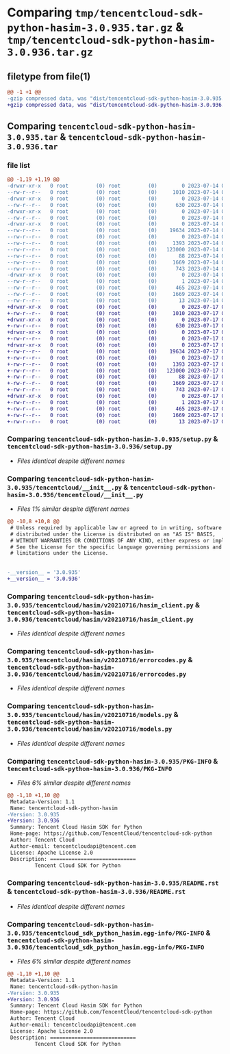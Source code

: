 # Comparing `tmp/tencentcloud-sdk-python-hasim-3.0.935.tar.gz` & `tmp/tencentcloud-sdk-python-hasim-3.0.936.tar.gz`

## filetype from file(1)

```diff
@@ -1 +1 @@
-gzip compressed data, was "dist/tencentcloud-sdk-python-hasim-3.0.935.tar", last modified: Fri Jul 14 00:31:39 2023, max compression
+gzip compressed data, was "dist/tencentcloud-sdk-python-hasim-3.0.936.tar", last modified: Mon Jul 17 00:26:04 2023, max compression
```

## Comparing `tencentcloud-sdk-python-hasim-3.0.935.tar` & `tencentcloud-sdk-python-hasim-3.0.936.tar`

### file list

```diff
@@ -1,19 +1,19 @@
-drwxr-xr-x   0 root         (0) root         (0)        0 2023-07-14 00:31:39.000000 tencentcloud-sdk-python-hasim-3.0.935/
--rw-r--r--   0 root         (0) root         (0)     1010 2023-07-14 00:31:39.000000 tencentcloud-sdk-python-hasim-3.0.935/setup.py
-drwxr-xr-x   0 root         (0) root         (0)        0 2023-07-14 00:31:39.000000 tencentcloud-sdk-python-hasim-3.0.935/tencentcloud/
--rw-r--r--   0 root         (0) root         (0)      630 2023-07-14 00:31:39.000000 tencentcloud-sdk-python-hasim-3.0.935/tencentcloud/__init__.py
-drwxr-xr-x   0 root         (0) root         (0)        0 2023-07-14 00:31:39.000000 tencentcloud-sdk-python-hasim-3.0.935/tencentcloud/hasim/
--rw-r--r--   0 root         (0) root         (0)        0 2023-07-14 00:31:39.000000 tencentcloud-sdk-python-hasim-3.0.935/tencentcloud/hasim/__init__.py
-drwxr-xr-x   0 root         (0) root         (0)        0 2023-07-14 00:31:39.000000 tencentcloud-sdk-python-hasim-3.0.935/tencentcloud/hasim/v20210716/
--rw-r--r--   0 root         (0) root         (0)    19634 2023-07-14 00:31:39.000000 tencentcloud-sdk-python-hasim-3.0.935/tencentcloud/hasim/v20210716/hasim_client.py
--rw-r--r--   0 root         (0) root         (0)        0 2023-07-14 00:31:39.000000 tencentcloud-sdk-python-hasim-3.0.935/tencentcloud/hasim/v20210716/__init__.py
--rw-r--r--   0 root         (0) root         (0)     1393 2023-07-14 00:31:39.000000 tencentcloud-sdk-python-hasim-3.0.935/tencentcloud/hasim/v20210716/errorcodes.py
--rw-r--r--   0 root         (0) root         (0)   123000 2023-07-14 00:31:39.000000 tencentcloud-sdk-python-hasim-3.0.935/tencentcloud/hasim/v20210716/models.py
--rw-r--r--   0 root         (0) root         (0)       88 2023-07-14 00:31:39.000000 tencentcloud-sdk-python-hasim-3.0.935/setup.cfg
--rw-r--r--   0 root         (0) root         (0)     1669 2023-07-14 00:31:39.000000 tencentcloud-sdk-python-hasim-3.0.935/PKG-INFO
--rw-r--r--   0 root         (0) root         (0)      743 2023-07-14 00:31:39.000000 tencentcloud-sdk-python-hasim-3.0.935/README.rst
-drwxr-xr-x   0 root         (0) root         (0)        0 2023-07-14 00:31:39.000000 tencentcloud-sdk-python-hasim-3.0.935/tencentcloud_sdk_python_hasim.egg-info/
--rw-r--r--   0 root         (0) root         (0)        1 2023-07-14 00:31:39.000000 tencentcloud-sdk-python-hasim-3.0.935/tencentcloud_sdk_python_hasim.egg-info/dependency_links.txt
--rw-r--r--   0 root         (0) root         (0)      465 2023-07-14 00:31:39.000000 tencentcloud-sdk-python-hasim-3.0.935/tencentcloud_sdk_python_hasim.egg-info/SOURCES.txt
--rw-r--r--   0 root         (0) root         (0)     1669 2023-07-14 00:31:39.000000 tencentcloud-sdk-python-hasim-3.0.935/tencentcloud_sdk_python_hasim.egg-info/PKG-INFO
--rw-r--r--   0 root         (0) root         (0)       13 2023-07-14 00:31:39.000000 tencentcloud-sdk-python-hasim-3.0.935/tencentcloud_sdk_python_hasim.egg-info/top_level.txt
+drwxr-xr-x   0 root         (0) root         (0)        0 2023-07-17 00:26:04.000000 tencentcloud-sdk-python-hasim-3.0.936/
+-rw-r--r--   0 root         (0) root         (0)     1010 2023-07-17 00:26:04.000000 tencentcloud-sdk-python-hasim-3.0.936/setup.py
+drwxr-xr-x   0 root         (0) root         (0)        0 2023-07-17 00:26:04.000000 tencentcloud-sdk-python-hasim-3.0.936/tencentcloud/
+-rw-r--r--   0 root         (0) root         (0)      630 2023-07-17 00:26:04.000000 tencentcloud-sdk-python-hasim-3.0.936/tencentcloud/__init__.py
+drwxr-xr-x   0 root         (0) root         (0)        0 2023-07-17 00:26:04.000000 tencentcloud-sdk-python-hasim-3.0.936/tencentcloud/hasim/
+-rw-r--r--   0 root         (0) root         (0)        0 2023-07-17 00:26:04.000000 tencentcloud-sdk-python-hasim-3.0.936/tencentcloud/hasim/__init__.py
+drwxr-xr-x   0 root         (0) root         (0)        0 2023-07-17 00:26:04.000000 tencentcloud-sdk-python-hasim-3.0.936/tencentcloud/hasim/v20210716/
+-rw-r--r--   0 root         (0) root         (0)    19634 2023-07-17 00:26:04.000000 tencentcloud-sdk-python-hasim-3.0.936/tencentcloud/hasim/v20210716/hasim_client.py
+-rw-r--r--   0 root         (0) root         (0)        0 2023-07-17 00:26:04.000000 tencentcloud-sdk-python-hasim-3.0.936/tencentcloud/hasim/v20210716/__init__.py
+-rw-r--r--   0 root         (0) root         (0)     1393 2023-07-17 00:26:04.000000 tencentcloud-sdk-python-hasim-3.0.936/tencentcloud/hasim/v20210716/errorcodes.py
+-rw-r--r--   0 root         (0) root         (0)   123000 2023-07-17 00:26:04.000000 tencentcloud-sdk-python-hasim-3.0.936/tencentcloud/hasim/v20210716/models.py
+-rw-r--r--   0 root         (0) root         (0)       88 2023-07-17 00:26:04.000000 tencentcloud-sdk-python-hasim-3.0.936/setup.cfg
+-rw-r--r--   0 root         (0) root         (0)     1669 2023-07-17 00:26:04.000000 tencentcloud-sdk-python-hasim-3.0.936/PKG-INFO
+-rw-r--r--   0 root         (0) root         (0)      743 2023-07-17 00:26:04.000000 tencentcloud-sdk-python-hasim-3.0.936/README.rst
+drwxr-xr-x   0 root         (0) root         (0)        0 2023-07-17 00:26:04.000000 tencentcloud-sdk-python-hasim-3.0.936/tencentcloud_sdk_python_hasim.egg-info/
+-rw-r--r--   0 root         (0) root         (0)        1 2023-07-17 00:26:04.000000 tencentcloud-sdk-python-hasim-3.0.936/tencentcloud_sdk_python_hasim.egg-info/dependency_links.txt
+-rw-r--r--   0 root         (0) root         (0)      465 2023-07-17 00:26:04.000000 tencentcloud-sdk-python-hasim-3.0.936/tencentcloud_sdk_python_hasim.egg-info/SOURCES.txt
+-rw-r--r--   0 root         (0) root         (0)     1669 2023-07-17 00:26:04.000000 tencentcloud-sdk-python-hasim-3.0.936/tencentcloud_sdk_python_hasim.egg-info/PKG-INFO
+-rw-r--r--   0 root         (0) root         (0)       13 2023-07-17 00:26:04.000000 tencentcloud-sdk-python-hasim-3.0.936/tencentcloud_sdk_python_hasim.egg-info/top_level.txt
```

### Comparing `tencentcloud-sdk-python-hasim-3.0.935/setup.py` & `tencentcloud-sdk-python-hasim-3.0.936/setup.py`

 * *Files identical despite different names*

### Comparing `tencentcloud-sdk-python-hasim-3.0.935/tencentcloud/__init__.py` & `tencentcloud-sdk-python-hasim-3.0.936/tencentcloud/__init__.py`

 * *Files 1% similar despite different names*

```diff
@@ -10,8 +10,8 @@
 # Unless required by applicable law or agreed to in writing, software
 # distributed under the License is distributed on an "AS IS" BASIS,
 # WITHOUT WARRANTIES OR CONDITIONS OF ANY KIND, either express or implied.
 # See the License for the specific language governing permissions and
 # limitations under the License.
 
 
-__version__ = '3.0.935'
+__version__ = '3.0.936'
```

### Comparing `tencentcloud-sdk-python-hasim-3.0.935/tencentcloud/hasim/v20210716/hasim_client.py` & `tencentcloud-sdk-python-hasim-3.0.936/tencentcloud/hasim/v20210716/hasim_client.py`

 * *Files identical despite different names*

### Comparing `tencentcloud-sdk-python-hasim-3.0.935/tencentcloud/hasim/v20210716/errorcodes.py` & `tencentcloud-sdk-python-hasim-3.0.936/tencentcloud/hasim/v20210716/errorcodes.py`

 * *Files identical despite different names*

### Comparing `tencentcloud-sdk-python-hasim-3.0.935/tencentcloud/hasim/v20210716/models.py` & `tencentcloud-sdk-python-hasim-3.0.936/tencentcloud/hasim/v20210716/models.py`

 * *Files identical despite different names*

### Comparing `tencentcloud-sdk-python-hasim-3.0.935/PKG-INFO` & `tencentcloud-sdk-python-hasim-3.0.936/PKG-INFO`

 * *Files 6% similar despite different names*

```diff
@@ -1,10 +1,10 @@
 Metadata-Version: 1.1
 Name: tencentcloud-sdk-python-hasim
-Version: 3.0.935
+Version: 3.0.936
 Summary: Tencent Cloud Hasim SDK for Python
 Home-page: https://github.com/TencentCloud/tencentcloud-sdk-python
 Author: Tencent Cloud
 Author-email: tencentcloudapi@tencent.com
 License: Apache License 2.0
 Description: ============================
         Tencent Cloud SDK for Python
```

### Comparing `tencentcloud-sdk-python-hasim-3.0.935/README.rst` & `tencentcloud-sdk-python-hasim-3.0.936/README.rst`

 * *Files identical despite different names*

### Comparing `tencentcloud-sdk-python-hasim-3.0.935/tencentcloud_sdk_python_hasim.egg-info/PKG-INFO` & `tencentcloud-sdk-python-hasim-3.0.936/tencentcloud_sdk_python_hasim.egg-info/PKG-INFO`

 * *Files 6% similar despite different names*

```diff
@@ -1,10 +1,10 @@
 Metadata-Version: 1.1
 Name: tencentcloud-sdk-python-hasim
-Version: 3.0.935
+Version: 3.0.936
 Summary: Tencent Cloud Hasim SDK for Python
 Home-page: https://github.com/TencentCloud/tencentcloud-sdk-python
 Author: Tencent Cloud
 Author-email: tencentcloudapi@tencent.com
 License: Apache License 2.0
 Description: ============================
         Tencent Cloud SDK for Python
```

